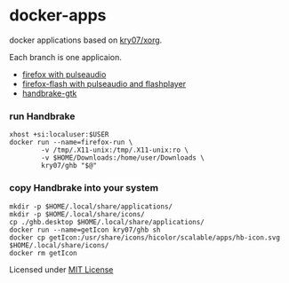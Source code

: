 # docker-apps
docker applications based on [kry07/xorg](https://github.com/Kry07/docker-xorg).

Each branch is one applicaion.

 - [firefox with pulseaudio](https://github.com/Kry07/docker-apps/tree/firefox)
 - [firefox-flash with pulseaudio and flashplayer](https://github.com/Kry07/docker-apps/tree/firefox-flash)
 - [handbrake-gtk](https://github.com/Kry07/docker-apps/tree/handbrake-gtk)

### run Handbrake
```
xhost +si:localuser:$USER
docker run --name=firefox-run \
        -v /tmp/.X11-unix:/tmp/.X11-unix:ro \
        -v $HOME/Downloads:/home/user/Downloads \
        kry07/ghb "$@"
```

### copy Handbrake into your system
```
mkdir -p $HOME/.local/share/applications/
mkdir -p $HOME/.local/share/icons/ 
cp ./ghb.desktop $HOME/.local/share/applications/
docker run --name=getIcon kry07/ghb sh
docker cp getIcon:/usr/share/icons/hicolor/scalable/apps/hb-icon.svg $HOME/.local/share/icons/
docker rm getIcon 
```
Licensed under [MIT License](LICENSE)
